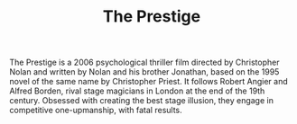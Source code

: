 ﻿---
layout: post
title: The Prestige
description: You’ll find this post in your `_posts` directory. Go ahead and edit it and re-build the site to see your changes. # Add post description (optional)
img: prestige.jpg # Add image post (optional)
tags: [Thriller, Psychology]
review: [豆瓣 8.9, IMDb 8.5, Rotten Tomatoes 76%]
author: # Add name author (optional)
---

The Prestige is a 2006 psychological thriller film directed by Christopher Nolan and written by Nolan and his brother Jonathan, based on the 1995 novel of the same name by Christopher Priest. It follows Robert Angier and Alfred Borden, rival stage magicians in London at the end of the 19th century. Obsessed with creating the best stage illusion, they engage in competitive one-upmanship, with fatal results.